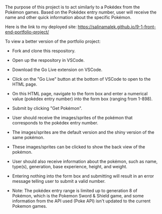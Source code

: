 The purpose of this project is to act similarly to a Pokédex from the Pokémon games. Based on the Pokédex entry number, user will receive the name and other quick information about the specific Pokémon.

Here is the link to my deployed site:
https://salinamalek.github.io/9-1-front-end-portfolio-project/

To view a better version of the portfolio project:
-   Fork and clone this respository.
-   Open up the respository in VSCode.
-   Download the Go Live extension on VSCode.
-   Click on the "Go Live" button at the bottom of VSCode to open to the HTML page.
-   On this HTML page, navigate to the form box and enter a numerical value (pokédex entry number) into the form box (ranging from 1-898).
- Submit by clicking "Get Pokémon".
- User should receive the images/sprites of the pokémon that corresponds to the pokédex entry number.
- The images/sprites are the default version and the shiny version of the same pokémon.
- These images/sprites can be clicked to show the back view of the pokémon.
- User should also receive information about the pokémon, such as name, type(s), generation, base experience, height, and weight.
- Entering nothing into the form box and submitting will result in an error message telling user to submit a valid number.

- Note: The pokédex entry range is limited up to generation 8 of Pokémon, which is the Pokemon Sword & Shield game, and some information from the API used (Poke API) isn't updated to the current Pokemon games.